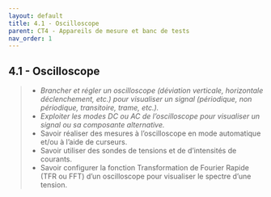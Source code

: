 ```yaml
---
layout: default
title: 4.1 - Oscilloscope
parent: CT4 - Appareils de mesure et banc de tests
nav_order: 1
---
```


## 4.1 - Oscilloscope

> - *Brancher et régler un oscilloscope (déviation verticale, horizontale déclenchement, etc.) pour visualiser un signal (périodique, non périodique, transitoire, trame, etc.).*
> - *Exploiter les modes DC ou AC de l’oscilloscope pour visualiser un signal ou sa composante alternative.*
> - Savoir réaliser des mesures à l’oscilloscope en mode automatique et/ou à l’aide de curseurs.
> - Savoir utiliser des sondes de tensions et de d’intensités de courants.
> - Savoir configurer la fonction Transformation de Fourier Rapide (TFR ou FFT) d’un oscilloscope pour visualiser le spectre d’une tension.
